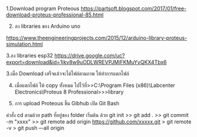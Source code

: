 1.Download program Proteous
      https://partsoft.blogspot.com/2017/01/free-download-proteus-professional-85.html

2. ลง libraries ของ Arduino uno
   
https://www.theengineeringprojects.com/2015/12/arduino-library-proteus-simulation.html

3.ลง libraries esp32
https://drive.google.com/uc?export=download&id=1jkv8w9uODLWREVPJMiFKMuYvQKX4Tbx6

3.เมื่อ Download เสร็จแล้วจะได้ไฟล์ตามภาพ ให้ทำการแตกไฟล์

4. เมื่อแตกไฟล์ ให้ copy ทั้งหมด ไปไว้ที่>>C:\Program Files (x86)\Labcenter Electronics\Proteus 8 Professional>>>library

5. การ upload Proteous ขึ้น Gibhub
 เปิด Git Bash

 คำสั่ง cd ตามด้วย path ที่อยู่ของ folder
 เริ่มต้น ด้วย git init >> git add . >> git commit -m "xxxx" >> git remote add origin https://github.com/xxxxx.git > git remote -v > git push –-all origin






